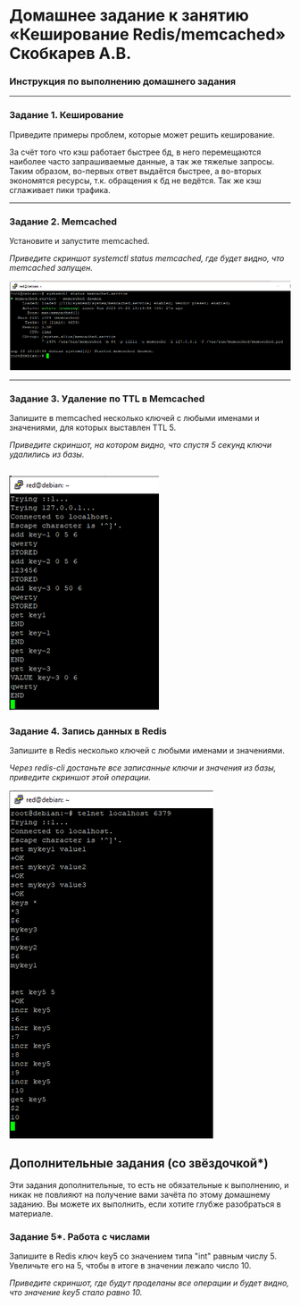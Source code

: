 # Домашнее задание к занятию «Кеширование Redis/memcached» Скобкарев А.В.

### Инструкция по выполнению домашнего задания


---

### Задание 1. Кеширование 

Приведите примеры проблем, которые может решить кеширование. 

За счёт того что кэш работает быстрее бд, в него перемещаются наиболее часто запрашиваемые данные, а так же тяжелые запросы. Таким образом, во-первых ответ выдаётся быстрее, а во-вторых экономятся ресурсы, т.к. обращения к бд не ведётся. Так же кэш сглаживает пики трафика.

---

### Задание 2. Memcached

Установите и запустите memcached.

*Приведите скриншот systemctl status memcached, где будет видно, что memcached запущен.*  

![2](https://github.com/redeemer271/homework-1/blob/main/11-02-1.png)

---

### Задание 3. Удаление по TTL в Memcached

Запишите в memcached несколько ключей с любыми именами и значениями, для которых выставлен TTL 5. 

*Приведите скриншот, на котором видно, что спустя 5 секунд ключи удалились из базы.*

![3](https://github.com/redeemer271/homework-1/blob/main/11-02-2.png)
---

### Задание 4. Запись данных в Redis

Запишите в Redis несколько ключей с любыми именами и значениями. 

*Через redis-cli достаньте все записанные ключи и значения из базы, приведите скриншот этой операции.*

![4+5](https://github.com/redeemer271/homework-1/blob/main/11-02-3.png)

## Дополнительные задания (со звёздочкой*)
Эти задания дополнительные, то есть не обязательные к выполнению, и никак не повлияют на получение вами зачёта по этому домашнему заданию. Вы можете их выполнить, если хотите глубже разобраться в материале.

### Задание 5*. Работа с числами 

Запишите в Redis ключ key5 со значением типа "int" равным числу 5. Увеличьте его на 5, чтобы в итоге в значении лежало число 10.  

*Приведите скриншот, где будут проделаны все операции и будет видно, что значение key5 стало равно 10.*
